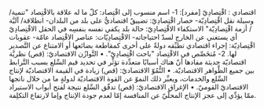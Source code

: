 اقتصادي : اقْتِصادِيّ [مفرد]:
1- اسم منسوب إلى اقْتِصاد: كلّ ما له علاقة بالاقْتِصاد "تنمية/ وسيلة نقل اقْتِصادِيّة- حصار اقْتِصادِيّ: تضييقٌ اقتصاديٌّ على بلد من البلدان- انطلاقة/ آليَّة / أزمة اقْتِصادِيّة" الاستكفاء الاقْتِصادِيّ: حالة بلد يكفي نفسه بنفسِه في الحقل الاقْتِصادِيّ أي يستغني عن الخارج لسدّ احتياجاته- الاقْتِصادِيّات: عناصر الاقْتِصاد عامّة- عقوبات اقْتِصادِيّة: إجراء اقتصادي تطبِّقه دولةٌ على أخرى كمقاطعة بضائعها أو الامتناع عن التَّصدير لها.
2- مُتخَصِّص في الاقْتِصاد "باحث اقْتِصادِيّ".
• التَّوازُن الاقتصاديّ: (قص) نظريَّة اقتصاديّة حديثة مفادها أنّ هناك أسبابًا متعدِّدة تؤثِّر في تحديد قيم السِّلع بسبب التَّرابط بين جميع الظَّواهر الاقتصاديّة.
• النُّمُوّ الاقتصاديّ: (قص) زيادة في القيمة الاقتصاديّة لإنتاج السِّلع والخدمات، ويعبِّر ذلك النموّ عن القوة الاقتصاديّة لدولةٍ ما من خلال ناتجها الاقتصاديّ القوميّ.
• الإغراق الاقتصاديّ: (قص) تدفّق السِّلع نتيجة لفتح أبواب الاستيراد ممّا يؤدِّي إلى عجز الإنتاج المحلّيّ عن المنافسة إمّا لعدم جودة الإنتاج وإما لارتفاع التكلِفة.